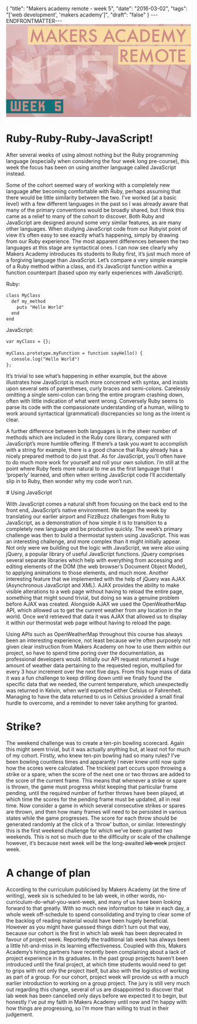 {
  "title": "Makers academy remote - week 5",
  "date": "2016-03-02",
  "tags": "['web development', 'makers academy']",
  "draft": "false"
}
---ENDFRONTMATTER---
![Makers Academy remote week 5](media/makers-academy-remote-week-5-header.png "Makers Academy remote week 5")

# Ruby-Ruby-Ruby-JavaScript!

After several weeks of using almost nothing but the Ruby programming language (especially when considering the four week long pre-course), this week the focus has been on using another language called JavaScript instead.

Some of the cohort seemed wary of working with a completely new language after becoming comfortable with Ruby, perhaps assuming that there would be little similarity between the two. I’ve worked (at a basic level) with a few different languages in the past so I was already aware that many of the primary conventions would be broadly shared, but I think this came as a relief to many of the cohort to discover. Both Ruby and JavaScript are designed around some very similar features, as are many other languages. When studying JavaScript code from our Rubyist point of view it’s often easy to see exactly what’s happening, simply by drawing from our Ruby experience. The most apparent differences between the two languages at this stage are syntactical ones. I can now see clearly why Makers Academy introduces its students to Ruby first, it’s just much more of a forgiving language than JavaScript. Let’s compare a very simple example of a Ruby method within a class, and it’s JavaScript function within a function counterpart (based upon my early experiences with JavaScript).

Ruby:
```
class MyClass
  def my_method
    puts "Hello World"
  end
end
```

JavaScript:
```
var myClass = {};

myClass.prototype.myFunction = function sayHello() {
  console.log("Hello World")
};
```

It’s trivial to see what’s happening in either example, but the above illustrates how JavaScript is much more concerned with syntax, and insists upon several sets of parentheses, curly braces and semi-colons. Carelessly omitting a single semi-colon can bring the entire program crashing down, often with little indication of what went wrong. Conversely Ruby seems to parse its code with the compassionate understanding of a human, willing to work around syntactical (grammatical) discrepancies so long as the intent is clear.

A further difference between both languages is in the sheer number of methods which are included in the Ruby core library, compared with JavaScript’s more humble offering. If there’s a task you want to accomplish with a string for example, there is a good chance that Ruby already has a nicely prepared method to do just that. As for JavaScript, you’ll often have to do much more work for yourself and roll your own solution. I’m still at the point where Ruby feels more natural to me as the first language that I ‘properly’ learned, and often when writing JavaScript code I’ll accidentally slip in to Ruby, then wonder why my code won’t run.

# Using JavaScript

With JavaScript comes a natural shift from focusing on the back end to the front end, JavaScript’s native environment. We began the week by translating our earlier airport and FizzBuzz challenges from Ruby to JavaScript, as a demonstration of how simple it is to transition to a completely new language and be productive quickly. The week’s primary challenge was then to build a thermostat system using JavaScript. This was an interesting challenge, and more complex than it might initially appear. Not only were we building out the logic with JavaScript, we were also using jQuery, a popular library of useful JavaScript functions. jQuery comprises several separate libraries which help with everything from accessing and editing elements of the DOM (the web browser’s Document Object Model), to applying animations to those elements, and much more. Another interesting feature that we implemented with the help of jQuery was AJAX (Asynchronous JavaScript and XML). AJAX provides the ability to make visible alterations to a web page without having to reload the entire page, something that might sound trivial, but doing so was a genuine problem before AJAX was created. Alongside AJAX we used the OpenWeatherMap API, which allowed us to get the current weather from any location in the world. Once we’d retrieved that data it was AJAX that allowed us to display it within our thermostat web page without having to reload the page.

Using APIs such as OpenWeatherMap throughout this course has always been an interesting experience, not least because we’re often purposely not given clear instruction from Makers Academy on how to use them within our project, so have to spend time poring over the documentation, as professional developers would. Initially our API request returned a huge amount of weather data pertaining to the requested region, multiplied for every 3 hour increment over the next five days. From this huge mass of data it was a fun challenge to keep drilling down until we finally found the specific data that we needed, the current temperature, which unexpectedly was returned in Kelvin, when we’d expected either Celsius or Fahrenheit. Managing to have the data returned to us in Celsius provided a small final hurdle to overcome, and a reminder to never take anything for granted.

# Strike?

The weekend challenge was to create a ten-pin bowling scorecard. Again this might seem trivial, but it was actually anything but, at least not for much of my cohort. Firstly, who knew ten-pin bowling had so many rules? I’ve been bowling countless times and apparantly I never knew until now quite how the scores were calculated. The trickiest part occurs upon throwing a strike or a spare, when the score of the next one or two throws are added to the score of the current frame. This means that whenever a strike or spare is thrown, the game must progress whilst keeping that particular frame pending, until the required number of further throws have been played, at which time the scores for the pending frame must be updated, all in real time. Now consider a game in which several consecutive strikes or spares are thrown, and then how many frames will need to be persisted in various states while the game progresses. The score for each throw should be generated randomly at the click of a ‘throw’ button, or similar. Interestingly this is the first weekend challenge for which we’ve been granted two weekends. This is not so much due to the difficulty or scale of the challenge however, it’s because next week will be the long-awaited ~~lab week~~ project week.

# A change of plan

According to the curriculum publicised by Makers Academy (at the time of writing), week six is scheduled to be lab week, in other words, no-curriculum-do-what-you-want-week, and many of us have been looking forward to that greatly. With so much new information to take in each day, a whole week off-schedule to spend consolidating and trying to clear some of the backlog of reading material would have been hugely beneficial. However as you might have guessed things didn’t turn out that way, because our cohort is the first in which lab week has been deprecated in favour of project week. Reportedly the traditional lab week has always been a little hit-and-miss in its learning effectiveness. Coupled with this, Makers Academy’s hiring partners have recently been complaining about a lack of project experience in its graduates. In the past group projects haven’t been introduced until the final project, at which time students would need to get to grips with not only the project itself, but also with the logistics of working as part of a group. For our cohort, project week will provide us with a much earlier introduction to working on a group project. The jury is still very much out regarding this change, several of us are disappointed to discover that lab week has been cancelled only days before we expected it to begin, but honestly I’ve put my faith in Makers Academy until now and I’m happy with how things are progressing, so I’m more than willing to trust in their judgement.